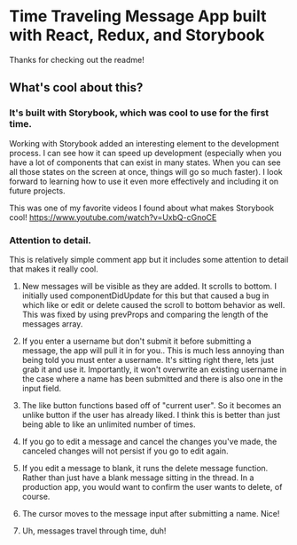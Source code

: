 # Time Traveling Message App built with React, Redux, and Storybook

Thanks for checking out the readme!

## What's cool about this?

### It's built with Storybook, which was cool to use for the first time.

Working with Storybook added an interesting element to the development process. I can see how it can speed up development (especially when you have a lot of components that can exist in many states. When you can see all those states on the screen at once, things will go so much faster). I look forward to learning how to use it even more effectively and including it on future projects. 

This was one of my favorite videos I found about what makes Storybook cool! https://www.youtube.com/watch?v=UxbQ-cGnoCE

### Attention to detail.

This is relatively simple comment app but it includes some attention to detail that makes it really cool.

1. New messages will be visible as they are added. It scrolls to bottom. I initially used componentDidUpdate for this but that caused a bug in which like or edit or delete caused the scroll to bottom behavior as well. This was fixed by using prevProps and comparing the length of the messages array.

2. If you enter a username but don't submit it before submitting a message, the app will pull it in for you.. This is much less annoying than being told you must enter a username. It's sitting right there, lets just grab it and use it. Importantly, it won't overwrite an existing username in the case where a name has been submitted and there is also one in the input field.

3. The like button functions based off of "current user". So it becomes an unlike button if the user has already liked. I think this is better than just being able to like an unlimited number of times.

4. If you go to edit a message and cancel the changes you've made, the canceled changes will not persist if you go to edit again. 

5. If you edit a message to blank, it runs the delete message function. Rather than just have a blank message sitting in the thread. In a production app, you would want to confirm the user wants to delete, of course.

6. The cursor moves to the message input after submitting a name. Nice!

7. Uh, messages travel through time, duh!
